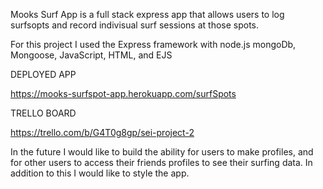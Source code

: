 Mooks Surf App is a full stack express app that allows users to log surfsopts and record indivisual surf sessions at those spots. 

For this project I used the Express framework with node.js mongoDb, Mongoose, JavaScript, HTML, and EJS 

DEPLOYED APP 

https://mooks-surfspot-app.herokuapp.com/surfSpots

TRELLO BOARD

https://trello.com/b/G4T0g8gp/sei-project-2

In the future I would like to build the ability for users to make profiles, and for other users to access their friends profiles to see their surfing data. In addition to this I would like to style the app. 
